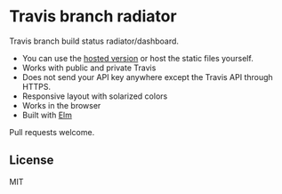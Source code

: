 # Travis branch radiator
Travis branch build status radiator/dashboard.

* You can use the [hosted version](http://jliuhtonen.github.io/travis-branch-radiator) or host the static files yourself.
* Works with public and private Travis
* Does not send your API key anywhere except the Travis API through HTTPS.
* Responsive layout with solarized colors
* Works in the browser
* Built with [Elm](http://elm-lang.org/)

Pull requests welcome.

## License

MIT

